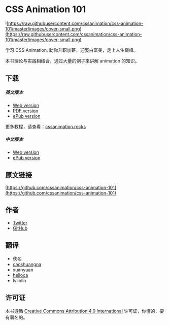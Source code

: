 # CSS Animation 101 

![https://raw.githubusercontent.com/cssanimation/css-animation-101/master/images/cover-small.png](https://raw.githubusercontent.com/cssanimation/css-animation-101/master/images/cover-small.png)

学习 CSS Animation, 助你升职加薪，迎娶白富美，走上人生巅峰。

本书理论与实践相结合，通过大量的例子来讲解 animation 的知识。

## 下载

##### 英文版本

* [Web version](https://cssanimation.rocks/css-animation-101/)
* [PDF version](https://github.com/cssanimation/css-animation-101/raw/master/downloads/pdf/cssanimation-101.pdf)
* [ePub version](https://github.com/cssanimation/css-animation-101/raw/master/downloads/epub/cssanimation-101.epub) 

更多教程，请查看：[cssanimation.rocks](https://cssanimation.rocks)

##### 中文版本

* [Web version](https://h-wakanda.github.io/css-animation-101-cn/)
* [ePub version](https://github.com/H-Wakanda/css-animation-101-cn/blob/master/build/epub/book.epub)

## 原文链接

[https://github.com/cssanimation/css-animation-101](https://github.com/cssanimation/css-animation-101)

## 作者

+ [Twitter](https://twitter.com/cssanimation)
+ [GitHub](https://github.com/cssanimation)


## 翻译

- 佚名
- [caoshuangna](http://caoshuangna.surge.sh/)
- xuanyuan
- [helloca](http://helloca.surge.sh/)
- lvlinlin

## 许可证

本书遵循 [Creative Commons Attribution 4.0 International](https://creativecommons.org/licenses/by/4.0/) 许可证，你懂的，要有署名的。

